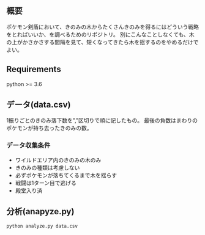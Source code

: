 ## 概要
ポケモン剣盾において、きのみの木からたくさんきのみを得るにはどういう戦略をとればいいか、を調べるためのリポジトリ。
別にこんなことしなくても、木の上がかさかさする間隔を見て、短くなってきたら木を揺するのをやめるだけでよい。

## Requirements
python >= 3.6

## データ(data.csv)
1振りごとのきのみ落下数を","区切りで順に記したもの。
最後の負数はまわりのポケモンが持ち去ったきのみの数。

### データ収集条件
- ワイルドエリア内のきのみの木のみ
- きのみの種類は考慮しない
- 必ずポケモンが落ちてくるまで木を揺らす
- 戦闘は1ターン目で逃げる
- 殿堂入り済

## 分析(anapyze.py)
```
python analyze.py data.csv
```
